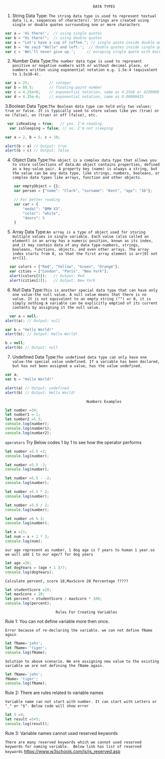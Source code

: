                                             DATA TYPES

1. String Data Type: `The string data type is used to represent textual data (i.e. sequences of characters). Strings are created using single or double quotes surrounding one or more characters`

  ```js 
  var a = 'Hi there!';  // using single quotes
  var b = "Hi there!";  // using double quotes
  var a = "Let's have a cup of coffee."; // single quote inside double quotes
  var b = 'He said "Hello" and left.';  // double quotes inside single quotes
  var c = 'We\'ll never give up.';     // escaping single quote with backslash
  ```
2. Number Data Type:`The number data type is used to represent positive or negative numbers with or without decimal place, or numbers written using exponential notation e.g. 1.5e-4 (equivalent to 1.5x10-4).`
  ```js 
  var a = 25;         // integer
  var b = 80.5;       // floating-point number
  var c = 4.25e+6;    // exponential notation, same as 4.25e6 or 4250000
  var d = 4.25e-6;    // exponential notation, same as 0.00000425
  ```
3.Boolean Data Type:`The Boolean data type can hold only two values: true or false. It is typically used to store values like yes (true) or no (false), on (true) or off (false), etc.`
```js 
 var isReading = true;   // yes, I'm reading
  var isSleeping = false; // no, I'm not sleeping
  ```
  ```js 
 var a = 2, b = 5, c = 10;
 
  alert(b > a) // Output: true
  alert(b > c) // Output: false
  ```
4. Object Data Type:`The object is a complex data type that allows you to store collections of data.An object contains properties, defined as a key-value pair. A property key (name) is always a string, but the value can be any data type, like strings, numbers, booleans, or complex data types like arrays, function and other objects.`

  ```js 
      var emptyObject = {};
      var person = {"name": "Clark", "surname": "Kent", "age": "36"};

      // For better reading
      var car = {
          "modal": "BMW X3",
          "color": "white",
          "doors": 5
      }
  ```
5. Array Data Type:`An array is a type of object used for storing multiple values in single variable. Each value (also called an element) in an array has a numeric position, known as its index, and it may contain data of any data type-numbers, strings, booleans, functions, objects, and even other arrays. The array index starts from 0, so that the first array element is arr[0] not arr[1].`
  ```js 
    var colors = ["Red", "Yellow", "Green", "Orange"];
    var cities = ["London", "Paris", "New York"];
    alert(colors[0]);   // Output: Red
    alert(cities[2]);   // Output: New York
  ```
   
    
6. Null Data Type:`This is another special data type that can have only one value-the null value. A null value means that there is no value. It is not equivalent to an empty string ("") or 0, it is simply nothing.A variable can be explicitly emptied of its current contents by assigning it the null value.`
  ```js 
    var a = null;
  alert(a); // Output: null

  var b = "Hello World!"
  alert(b); // Output: Hello World!

  b = null;
  alert(b) // Output: null
  ```

7. Undefined Data Type:`The undefined data type can only have one value-the special value undefined. If a variable has been declared, but has not been assigned a value, has the value undefined.`
  ```js 
  var a;
  var b = "Hello World!"

  alert(a) // Output: undefined
  alert(b) // Output: Hello World!
  ```
                                         Numbers Examples
  
  ```js 
  let number =34;
  let number1 =-1;
  let number2 =5.5;
  console.log(number);
  console.log(number1);
  console.log(number2);

  ```
  `operators` Try Below codes 1 by 1 to see how the operator performs
  
   ```js 
  let number =5.5 +2;
  console.log(number);
  ```
  
  ```js 
  let number =5.5 -2;
  console.log(number);
  ```
  
  ```js 
  let number =5.5 - -2;
  console.log(number);
  ```
  
  ```js 
  let number =5.5 * 2;
  console.log(number);
  ```

  
  ```js 
  let number =5.5 / 2;
  console.log(number);
  ```
  
  ```js 
  let number =6 % 2;
  console.log(number);
  ```
  
  ```js 
  let x =11;
  let num = x + 1 * 2;
  console.log(num);
  ```
  
  `our age represent as number, 1 dog age is 7 years to human 1 year.so we will add 1 to our age/7 for dog years`
  ```js 
  let age =26;
  let dogYears = (age + 1 )/7;
  console.log(dogYears);
  ```
  
  `Calculate percent, score 18,MaxScore 20 Percentage ?????`

  ```js 
  let studentScore =18;
  let maxScore = 20;
  let percent = studentScore / maxScore * 100;
  console.log(percent);
  ```
                           
                           Rules For Creating Variables
  
Rule 1: You can not define variable more then once.

`Error because of re-declaring the variable. we can not define fName again`

```js
let fName='john';
let fName= 'tiger';
console.log(fName);
````

`Solution to above scenario. We are assigning new value to the existing variable we are not defining the fName again.`

```js
let fName='john';
fName= 'tiger';
console.log(fName);
````

Rule 2: There are rules related to variable names

`Variable name can not start with number. It can start with Letters or "_" or "$". Below code will show error `
```js
let 5 =4;
let result =5+5;
console.log(result);
````

Rule 3: Variable names cannot used reserved keywords

`There are many reserved keywords which we cannot used reserved keywords for naming variable. 
Below link has list of reserved keywords`
https://www.w3schools.com/js/js_reserved.asp




